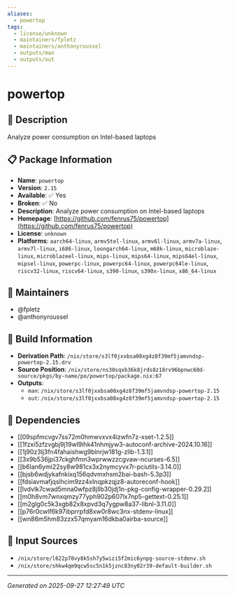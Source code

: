 ```yaml
---
aliases:
  - powertop
tags:
  - license/unknown
  - maintainers/fpletz
  - maintainers/anthonyroussel
  - outputs/man
  - outputs/out
---
```


# powertop

## 📝 Description

Analyze power consumption on Intel-based laptops

## 📋 Package Information

- **Name**: `powertop`
- **Version**: `2.15`
- **Available**: ✅ Yes
- **Broken**: ✅ No
- **Description**: Analyze power consumption on Intel-based laptops
- **Homepage**: [https://github.com/fenrus75/powertop](https://github.com/fenrus75/powertop)
- **License**: `unknown`
- **Platforms**: `aarch64-linux`, `armv5tel-linux`, `armv6l-linux`, `armv7a-linux`, `armv7l-linux`, `i686-linux`, `loongarch64-linux`, `m68k-linux`, `microblaze-linux`, `microblazeel-linux`, `mips-linux`, `mips64-linux`, `mips64el-linux`, `mipsel-linux`, `powerpc-linux`, `powerpc64-linux`, `powerpc64le-linux`, `riscv32-linux`, `riscv64-linux`, `s390-linux`, `s390x-linux`, `x86_64-linux`
## 👥 Maintainers

- @fpletz
- @anthonyroussel


## 🔧 Build Information

- **Derivation Path**: `/nix/store/s3lf0jxxbsa08xg4z8f39mf5jamvndsp-powertop-2.15.drv`
- **Source Position**: `/nix/store/ns30sqxb36k8jrds8z18rv96bpnwc60d-source/pkgs/by-name/po/powertop/package.nix:67`
- **Outputs**:
  - `man`:  `/nix/store/s3lf0jxxbsa08xg4z8f39mf5jamvndsp-powertop-2.15`
  - `out`:  `/nix/store/s3lf0jxxbsa08xg4z8f39mf5jamvndsp-powertop-2.15`

## 🔗 Dependencies

- [[09spfmcvgv7ss72m0hmwvxvx4izwfn7z-xset-1.2.5]]
- [[1fzxi5zfzvgbj9j19wl9ihk41nhmjyw3-autoconf-archive-2024.10.16]]
- [[1j90z3lj3fn4fahaishwg9blnrjw181g-zlib-1.3.1]]
- [[3x9b536jpi37ckghfmn3wprwwzzcgvaw-ncurses-6.5]]
- [[b6lan6ymi22sy8w981cx3x2nymcyvx7r-pciutils-3.14.0]]
- [[bjsb6wdjykafnkixq156qdvmxhsm2bai-bash-5.3p3]]
- [[fdsiavmafjqslhcim9zz4xlnqpkzqjz8-autoreconf-hook]]
- [[lvdvlk7cwad5mna0wfpz8jllb30jdj1n-pkg-config-wrapper-0.29.2]]
- [[m0h8vm7wnxqmzy77yph902p607lx7np5-gettext-0.25.1]]
- [[m2glg0c5k3xgb82x8xpvd3q7ygpw8a37-libnl-3.11.0]]
- [[p76r0cwlf6k97ibprrpfd8xw0r8wc3nx-stdenv-linux]]
- [[wn86m5hm83zzx57qmyam16dkba0airba-source]]

## 📁 Input Sources

- `/nix/store/l622p70vy8k5sh7y5wizi5f2mic6ynpg-source-stdenv.sh`
- `/nix/store/shkw4qm9qcw5sc5n1k5jznc83ny02r39-default-builder.sh`

---
*Generated on 2025-09-27 12:27:49 UTC*
